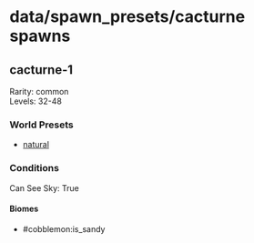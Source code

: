 # data/spawn_presets/cacturne spawns  
  
## cacturne-1  
Rarity: common  
Levels: 32-48  
  
### World Presets  
* [natural](/data/spawn_data/natural.md)  
  
### Conditions  
Can See Sky: True  
  
#### Biomes  
  * #cobblemon:is_sandy
  
